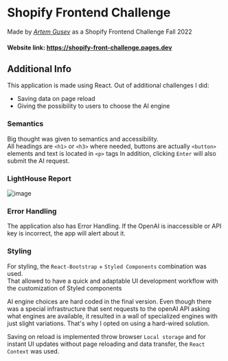 # Shopify Frontend Challenge
Made by [*Artem Gusev*](https://www.linkedin.com/in/gusev-artem/) as a Shopify Frontend Challenge Fall 2022

#### Website link: https://shopify-front-challenge.pages.dev


## Additional Info
This application is made using React.
Out of additional challenges I did:
* Saving data on page reload
* Giving the possibility to users to choose the AI engine

### Semantics
Big thought was given to semantics and accessibility.  
All headings are ```<h1>``` or ```<h3>``` where needed, buttons are actually ```<button>``` elements and text is located in ```<p>``` tags
In addition, clicking ```Enter``` will also submit the AI request.

### LightHouse Report
![image](https://user-images.githubusercontent.com/56235052/169668275-abc2d3e0-8f7e-4dc3-b417-f7ff0cad4cb9.png)


### Error Handling
The application also has Error Handling. If the OpenAI is inaccessible or API key is incorrect, the app will alert about it. 

### Styling
For styling, the ```React-Bootstrap``` + ```Styled Components``` combination was used.  
That allowed to have a quick and adaptable UI development workflow with the customization of Styled components 


AI engine choices are hard coded in the final version. Even though there was a special infrastructure that sent requests to the openAI API asking what engines are available, it resulted in a wall of specialized engines with just slight variations. That's why I opted on using a hard-wired solution.

Saving on reload is implemented throw browser ```Local storage``` and for instant UI updates without page reloading and data transfer, the ```React Context``` was used.
